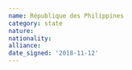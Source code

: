 ```yaml
---
name: République des Philippines
category: state
nature: 
nationality: 
alliance: 
date_signed: '2018-11-12'
---
```

    